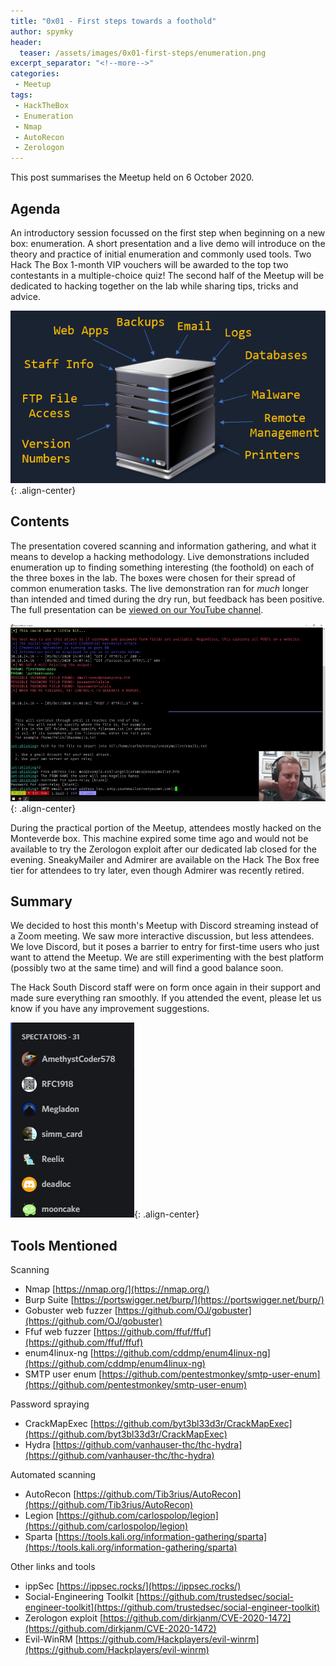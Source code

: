 ```yaml
---
title: "0x01 - First steps towards a foothold"
author: spymky
header:
  teaser: /assets/images/0x01-first-steps/enumeration.png
excerpt_separator: "<!--more-->"
categories:
 - Meetup
tags:
 - HackTheBox
 - Enumeration
 - Nmap
 - AutoRecon
 - Zerologon
---
```

This post summarises the Meetup held on 6 October 2020.

## Agenda
An introductory session focussed on the first step when beginning on a new box: enumeration. A short presentation and a live demo will introduce on the theory and practice of initial enumeration and commonly used tools. Two Hack The Box 1-month VIP vouchers will be awarded to the top two contestants in a multiple-choice quiz! The second half of the Meetup will be dedicated to hacking together on the lab while sharing tips, tricks and advice.<!--more-->

![gathering information](/assets/images/0x01-first-steps/enumeration.png){: .align-center}

## Contents
The presentation covered scanning and information gathering, and what it means to develop a hacking methodology. Live demonstrations included enumeration up to finding something interesting (the foothold) on each of the three boxes in the lab. The boxes were chosen for their spread of common enumeration tasks. The live demonstration ran for *much* longer than intended and timed during the dry run, but feedback has been positive. The full presentation can be [viewed on our YouTube channel](https://youtu.be/idnLBgRJLNY).

![phishing a user with SEToolkit](/assets/images/0x01-first-steps/user-phishing.png){: .align-center}

During the practical portion of the Meetup, attendees mostly hacked on the Monteverde box. This machine expired some time ago and would not be available to try the Zerologon exploit after our dedicated lab closed for the evening. SneakyMailer and Admirer are available on the Hack The Box free tier for attendees to try later, even though Admirer was recently retired.

## Summary
We decided to host this month's Meetup with Discord streaming instead of a Zoom meeting. We saw more interactive discussion, but less attendees. We love Discord, but it poses a barrier to entry for first-time users who just want to attend the Meetup. We are still experimenting with the best platform (possibly two at the same time) and will find a good balance soon.

The Hack South Discord staff were on form once again in their support and made sure everything ran smoothly. If you attended the event, please let us know if you have any improvement suggestions.

![Discord attendance](/assets/images/0x01-first-steps/discord.png){: .align-center}

## Tools Mentioned
Scanning
* Nmap [https://nmap.org/](https://nmap.org/)
* Burp Suite [https://portswigger.net/burp/](https://portswigger.net/burp/)
* Gobuster web fuzzer [https://github.com/OJ/gobuster](https://github.com/OJ/gobuster)
* Ffuf web fuzzer [https://github.com/ffuf/ffuf](https://github.com/ffuf/ffuf)
* enum4linux-ng [https://github.com/cddmp/enum4linux-ng](https://github.com/cddmp/enum4linux-ng)
* SMTP user enum [https://github.com/pentestmonkey/smtp-user-enum](https://github.com/pentestmonkey/smtp-user-enum)

Password spraying
* CrackMapExec [https://github.com/byt3bl33d3r/CrackMapExec](https://github.com/byt3bl33d3r/CrackMapExec)
* Hydra [https://github.com/vanhauser-thc/thc-hydra](https://github.com/vanhauser-thc/thc-hydra)

Automated scanning
* AutoRecon [https://github.com/Tib3rius/AutoRecon](https://github.com/Tib3rius/AutoRecon)
* Legion [https://github.com/carlospolop/legion](https://github.com/carlospolop/legion)
* Sparta [https://tools.kali.org/information-gathering/sparta](https://tools.kali.org/information-gathering/sparta)

Other links and tools
* ippSec [https://ippsec.rocks/](https://ippsec.rocks/)
* Social-Engineering Toolkit [https://github.com/trustedsec/social-engineer-toolkit](https://github.com/trustedsec/social-engineer-toolkit)
* Zerologon exploit [https://github.com/dirkjanm/CVE-2020-1472](https://github.com/dirkjanm/CVE-2020-1472)
* Evil-WinRM [https://github.com/Hackplayers/evil-winrm](https://github.com/Hackplayers/evil-winrm)
